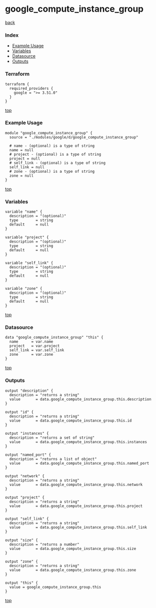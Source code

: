 # google_compute_instance_group

[back](../google.md)

### Index

- [Example Usage](#example-usage)
- [Variables](#variables)
- [Datasource](#datasource)
- [Outputs](#outputs)

### Terraform

```hcl
terraform {
  required_providers {
    google = ">= 3.51.0"
  }
}
```

[top](#index)

### Example Usage

```hcl
module "google_compute_instance_group" {
  source = "./modules/google/d/google_compute_instance_group"

  # name - (optional) is a type of string
  name = null
  # project - (optional) is a type of string
  project = null
  # self_link - (optional) is a type of string
  self_link = null
  # zone - (optional) is a type of string
  zone = null
}
```

[top](#index)

### Variables

```hcl
variable "name" {
  description = "(optional)"
  type        = string
  default     = null
}

variable "project" {
  description = "(optional)"
  type        = string
  default     = null
}

variable "self_link" {
  description = "(optional)"
  type        = string
  default     = null
}

variable "zone" {
  description = "(optional)"
  type        = string
  default     = null
}
```

[top](#index)

### Datasource

```hcl
data "google_compute_instance_group" "this" {
  name      = var.name
  project   = var.project
  self_link = var.self_link
  zone      = var.zone
}
```

[top](#index)

### Outputs

```hcl
output "description" {
  description = "returns a string"
  value       = data.google_compute_instance_group.this.description
}

output "id" {
  description = "returns a string"
  value       = data.google_compute_instance_group.this.id
}

output "instances" {
  description = "returns a set of string"
  value       = data.google_compute_instance_group.this.instances
}

output "named_port" {
  description = "returns a list of object"
  value       = data.google_compute_instance_group.this.named_port
}

output "network" {
  description = "returns a string"
  value       = data.google_compute_instance_group.this.network
}

output "project" {
  description = "returns a string"
  value       = data.google_compute_instance_group.this.project
}

output "self_link" {
  description = "returns a string"
  value       = data.google_compute_instance_group.this.self_link
}

output "size" {
  description = "returns a number"
  value       = data.google_compute_instance_group.this.size
}

output "zone" {
  description = "returns a string"
  value       = data.google_compute_instance_group.this.zone
}

output "this" {
  value = google_compute_instance_group.this
}
```

[top](#index)